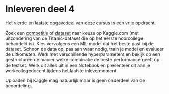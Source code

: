 # Inleveren deel 4

Het vierde en laatste opgavedeel van deze cursus is een vrije opdracht.

Zoek een [competitie](https://www.kaggle.com/competitions?hostSegmentIdFilter=5) of [dataset](https://www.kaggle.com/datasets) naar keuze op Kaggle.com (met uitzondering van de Titanic-dataset die op het eerste hoorcollege behandeld is). Kies vervolgens een ML-model dat het beste past bij de dataset. Schoon de data op, pas aan waar nodig, train je model en evalueer de uitkomsten. Werk met verschillende hyperparameters en bekijk op een gestructureerde manier welke combinatie de beste performance geeft op de testset. Werk dit alles uit in een Notebook en presenteer dit aan je werkcollegedocent tijdens het laatste inlevermoment.

Uploaden bij Kaggle mag natuurlijk maar is geen onderdeel van de beoordeling.
